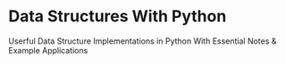# Data Structures With Python

Userful Data Structure Implementations in Python With Essential Notes &amp; Example Applications
